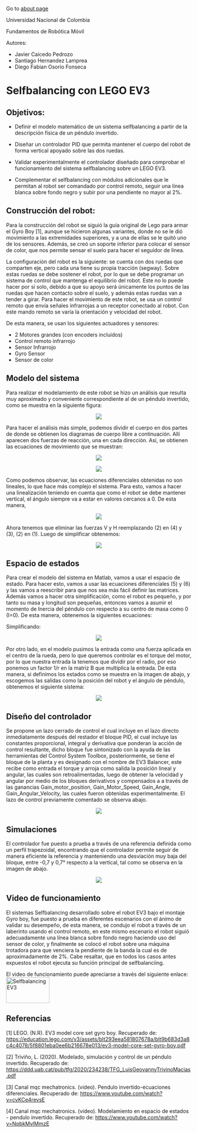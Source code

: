 Go to [about page](Instrucciones.md)

Universidad Nacional de Colombia

Fundamentos de Robótica Móvil

Autores:
- Javier Caicedo Pedrozo
- Santiago Hernandez Lamprea
- Diego Fabian Osorio Fonseca

 # Selfbalancing con LEGO EV3 

## Objetivos:

* Definir el modelo matemático de un sistema selfbalancing a partir de la descripción física de un péndulo invertido.

* Diseñar un controlador PID que permita mantener el cuerpo del robot de forma vertical apoyado sobre las dos ruedas.

* Validar experimentalmente el controlador diseñado para comprobar el funcionamiento del sistema selfbalancing sobre un LEGO EV3.
  
* Complementar el selfbalancing con módulos adicionales que le permitan al robot ser comandado por control remoto, seguir una línea blanca sobre fondo negro y subir por una pendiente no mayor al 2%.


## Construcción del robot:
Para la construcción del robot se siguió la guía original de Lego para armar el Gyro Boy [1], aunque se hicieron algunas variantes, donde no se le dió movimiento a las extremidades superiores, y a una de ellas se le quitó uno de los sensores. Además, se creó un soporte inferior para colocar el sensor de color, que nos permite sensar el suelo para hacer el seguidor de línea.

La configuración del robot es la siguiente: se cuenta con dos ruedas que comparten eje, pero cada una tiene su propia tracción (segway). Sobre estas ruedas se debe sostener el robot, por lo que se debe programar un sistema de control que mantenga el equilibrio del robot. Este no lo puede hacer por sí solo, debido a que su apoyo será únicamente los puntos de las ruedas que hacen contacto sobre el suelo, y además estas ruedas van a tender a girar. Para hacer el movimiento de este robot, se usa un control remoto que envía señales infrarrojas a un receptor conectado al robot. Con este mando remoto se varía la orientación y velocidad del robot.

De esta manera, se usan los siguientes actuadores y sensores:

* 2 Motores grandes (con encoders incluidos)
* Control remoto infrarrojo
* Sensor Infrarrojo
* Gyro Sensor
* Sensor de color

## Modelo del sistema

Para realizar el modelamiento de este robot se hizo un análisis que resulta muy aproximado y conveniente correspondiente al de un péndulo invertido, como se muestra en la siguiente figura: 

<p align="center"><img src="https://i.postimg.cc/j5dFZvFX/Pendulo-invertido.png"></p>

Para hacer el análisis más simple, podemos dividir el cuerpo en dos partes de donde se obtienen los diagramas de cuerpo libre a continuación. Allí aparecen dos fuerzas de reacción, una en cada dirección. Así, se obtienen las ecuaciones de movimiento que se muestran:

<p align="center"><img src="https://i.postimg.cc/ZR7Dgpkh/DCL-Cuerpo.png"></p>

<p align="center"><img src="https://i.postimg.cc/FzYnQzmk/DCL-Base.png"></p>


Como podemos observar, las ecuaciones diferenciales obtenidas no son lineales, lo que hace más complejo el sistema. Para esto, vamos a hacer una linealización teniendo en cuenta que como el robot se debe mantener vertical, el ángulo  siempre va a estar en valores cercanos a 0. De esta manera,
<p align="center"><img src="https://i.postimg.cc/wMqSrfKB/linealizadas-2.png"></p>

Ahora tenemos que eliminar las fuerzas V y H reemplazando (2) en (4) y (3), (2) en (1). Luego de simplificar obtenemos:
<p align="center"><img src="https://i.postimg.cc/s2G6vPc2/ecuaciones-simple.png"></p>

## Espacio de estados

Para crear el modelo del sistema en Matlab, vamos a usar el espacio de estado. Para hacer esto, vamos a usar las ecuaciones diferenciales (5) y (6) y las vamos a reescribir para que nos sea más fácil definir las matrices. Además vamos a hacer otra simplificación, como el robot es pequeño, y por tanto su masa y longitud son pequeñas, entonces vamos a asumir el momento de Inercia del péndulo con respecto a su centro de masa como 0 (I=0). De esta manera, obtenemos la siguientes ecuaciones:

Simplificando:

<p align="center"><img src="https://i.postimg.cc/sfmcf0rc/ecuaciones-finales.png"></p>

Por otro lado, en el modelo pusimos la entrada como una fuerza aplicada en el centro de la rueda, pero lo que queremos controlar es el torque del motor, por lo que nuestra entrada la tenemos que dividir por el radio, por eso ponemos un factor 1/r en la matriz B que multiplica la entrada. De esta manera, si definimos los estados como se muestra en la imagen de abajo, y escogemos las salidas como la posición del robot y el ángulo de péndulo, obtenemos el siguiente sistema:

<p align="center"><img src="https://i.postimg.cc/XvDLWsyJ/espacio-de-estados-2.png"></p>

## Diseño del controlador
Se propone un lazo cerrado de control el cual incluye en el lazo directo inmediatamente después del restador el bloque PID, el cual incluye las constantes proporcional, integral y derivativa que ponderan la acción de control resultante, dicho bloque fue sintonizado con la ayuda de las herramientas del Control System Toolbox, posteriormente, se tiene el bloque de la planta y es designado con el nombre de EV3 Balancer, este recibe como entrada el torque y arroja como salida la posición lineal y angular, las cuales son retroalimentadas, luego de obtener la velocidad y angular por medio de los bloques derivativos y compensados a a través de las ganancias Gain_motor_position, Gain_Motor_Speed, Gain_Angle, Gain_Angular_Velocity, las cuales fueron obtenidas experimentalmente. El lazo de control previamente comentado se observa abajo.

<p align="center"><img src="https://i.postimg.cc/25n4vqNm/control-PID.png"></p>

## Simulaciones

El controlador fue puesto a prueba a través de una referencia definida como un perfil trapezoidal, encontrando que el controlador permite seguir de manera eficiente la referencia y manteniendo una desviación muy baja del bloque, entre -0,7 y 0,7° respecto a la vertical, tal como se observa en la imagen de abajo.
<p align="center"><img src="https://i.postimg.cc/5yDK9JN7/Simulaci-n-Balancer-Simulink.png"></p>


## Video de funcionamiento
El sistemas Selfbalancing desarrollado sobre el robot EV3 bajo el montaje Gyro boy, fue puesto a prueba en diferentes escenarios con el ánimo de validar su desempeño, de esta manera, se condujo el robot a través de un laberinto usando el control remoto, en este mismo escenario el robot siguió adecuadamente una línea blanca sobre fondo negro haciendo uso del sensor de color, y finalmente se colocó el robot sobre una máquina trotadora para que venciera la pendiente de la banda la cual es de aproximadamente de 2%. Cabe resaltar, que en todos los casos antes expuestos el robot ejecuta su función principal de selfbalanciing.

<p>El video de funcionamiento puede apreciarse a través del siguiente enlace: <a href="https://www.youtube.com/watch?v=j_1jOWG-_PM"><img src="https://i.postimg.cc/5977gB14/Segway-EV3-en-rampa.png" alt="Selfbalancing EV3" title="Selfbalancing EV3" width="118" height="70"></a></p>


## Referencias
[1] LEGO. (N.R). EV3 model core set gyro boy. Recuperado de: https://education.lego.com/v3/assets/blt293eea581807678a/blt9b683d3a8c4c4078/5f8801eba0ee6b216678e013/ev3-model-core-set-gyro-boy.pdf

[2] Triviño, L. (2020). Modelado, simulación y control de un péndulo invertido. Recuperado de: https://ddd.uab.cat/pub/tfg/2020/234238/TFG_LuisGeovannyTrivinoMacias.pdf

[3] Canal mqc mechatronics. (video). Pendulo invertido-ecuaciones diferenciales. Recuperado de: https://www.youtube.com/watch?v=cvKCe4revsE

[4] Canal mqc mechatronics. (video). Modelamiento en espacio de estados - pendulo invertido. Recuperado de: https://www.youtube.com/watch?v=NpbkMvlMmzE


